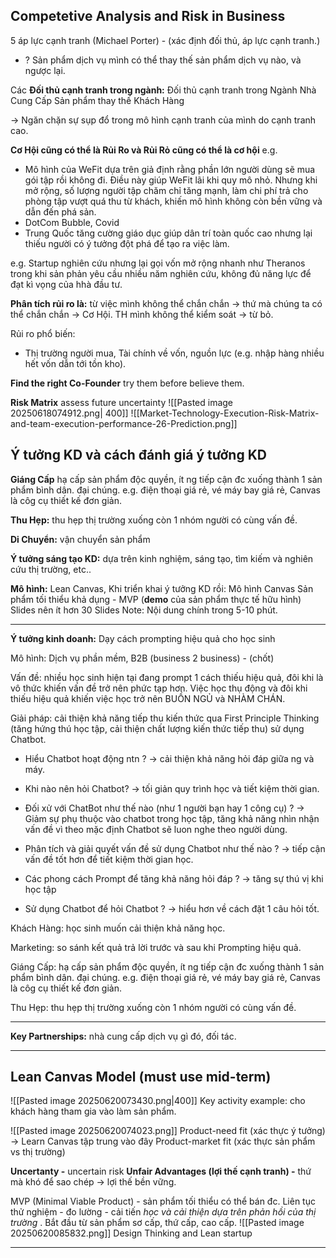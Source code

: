 ## Competetive Analysis and Risk in Business
5 áp lực cạnh tranh (Michael Porter) - (xác định đối thủ, áp lực cạnh tranh.)
+ ? Sản phẩm dịch vụ mình có thể thay thế sản phẩm dịch vụ nào, và ngược lại.

Các **Đối thủ cạnh tranh trong ngành:**
	Đối thủ cạnh tranh trong Ngành 
	Nhà Cung Cấp
	Sản phẩm thay thế
	Khách Hàng
	
-> Ngăn chặn sự sụp đổ trong mô hình cạnh tranh của mình do cạnh tranh cao. 

**Cơ Hội cũng có thể là Rủi Ro và Rủi Rỏ cũng có thể là cơ hội** 
e.g.
+ Mô hình của WeFit dựa trên giả định rằng phần lớn người dùng sẽ mua gói tập rồi không đi. Điều này giúp WeFit lãi khi quy mô nhỏ. Nhưng khi mở rộng, số lượng người tập chăm chỉ tăng mạnh, làm chi phí trả cho phòng tập vượt quá thu từ khách, khiến mô hình không còn bền vững và dẫn đến phá sản.
+ DotCom Bubble, Covid
+ Trung Quốc tăng cường giáo dục giúp dân trí toàn quốc cao nhưng lại thiếu người có ý tưởng đột phá để tạo ra việc làm. 

e.g. Startup nghiên cứu nhưng lại gọi vốn mở rộng nhanh như Theranos trong khi sản phản yêu cầu nhiều năm nghiên cứu, không đủ năng lực để đạt kì vọng của hhà đầu tư.

**Phân tích rủi ro là:** từ việc mình không thể chắn chắn -> thứ mà chúng ta có thể chắn chắn -> Cơ Hội. 
	TH mình không thể kiểm soát -> từ bỏ. 

Rủi ro phổ biến:
+ Thị trường người mua, Tài chính về vốn, nguồn lực (e.g. nhập hàng nhiều hết vốn dẫn tới tồn kho).

**Find the right Co-Founder** try them before believe them.

**Risk Matrix** assess future uncertainty
![[Pasted image 20250618074912.png| 400]]
![[Market-Technology-Execution-Risk-Matrix-and-team-execution-performance-26-Prediction.png]]

## Ý tưởng KD và cách đánh giá ý tưởng KD
**Giáng Cấp** hạ cấp sản phẩm độc quyền, ít ng tiếp cận đc xuống thành 1 sản phẩm bình dân. đại chúng. 
	e.g. điện thoại giá rẻ, vé máy bay giá rẻ, Canvas là côg cụ thiết kế đơn giản. 

**Thu Hẹp:** thu hẹp thị trường xuống còn 1 nhóm người có cùng vấn đề. 

**Di Chuyển:** vận chuyển sản phẩm 

**Ý tưởng sáng tạo KD:**
	dựa trên kinh nghiệm, sáng tạo, tìm kiếm và nghiên cứu thị trường, etc..

**Mô hình:** 
	Lean Canvas,
Khi triển khai ý tưởng KD rồi: Mô hình Canvas 
Sản phẩm tối thiểu khả dụng - MVP (**demo** của sản phẩm thực tế hữu hình)
Slides nên ít hơn 30 Slides
Note: Nội dung chính trong 5-10 phút. 

---

**Ý tưởng kinh doanh:** Dạy cách prompting hiệu quả cho học sinh

Mô hình: Dịch vụ phần mềm, B2B (business 2 business) - (chốt)

Vấn đề: nhiều học sinh hiện tại đang prompt 1 cách thiếu hiệu quả, đôi khi là vô thức khiến vấn đề trở nên phức tạp hơn. Việc học thụ động và đôi khi thiếu hiệu quả khiến việc học trở nên BUỒN NGỦ và NHÀM CHÁN.

Giải pháp: cải thiện khả năng tiếp thu kiến thức qua First Principle Thinking (tăng hứng thú học tập, cải thiện chất lượng kiến thức tiếp thu) sử dụng Chatbot.  

+ Hiểu Chatbot hoạt động ntn ? 
-> cải thiện khả năng hỏi đáp giữa ng và máy.

+ Khi nào nên hỏi Chatbot? 
-> tối giản quy trình học và tiết kiệm thời gian.

+ Đối xử với ChatBot như thế nào (như 1 người bạn hay 1 công cụ) ? 
-> Giảm sự phụ thuộc vào chatbot trong học tập, tăng khả năng nhìn nhận vấn đề vì theo mặc định Chatbot sẽ luon nghe theo người dùng. 

+ Phân tích và giải quyết vấn đề sử dụng Chatbot như thế nào ? 
-> tiếp cận vấn đề tốt hơn để tiết kiệm thời gian học. 

+ Các phong cách Prompt để tăng khả năng hỏi đáp ?
-> tăng sự thú vị khi học tập 

+ Sử dụng Chatbot để hỏi Chatbot ? 
-> hiểu hơn về cách đặt 1 câu hỏi tốt. 

Khách Hàng: học sinh muốn cải thiện khả năng học. 

Marketing: so sánh kết quả trả lời trước và sau khi Prompting hiệu quả.

Giáng Cấp: hạ cấp sản phẩm độc quyền, ít ng tiếp cận đc xuống thành 1 sản phẩm bình dân. đại chúng. 
    e.g. điện thoại giá rẻ, vé máy bay giá rẻ, Canvas là côg cụ thiết kế đơn giản. 

Thu Hẹp: thu hẹp thị trường xuống còn 1 nhóm người có cùng vấn đề. 

---

**Key Partnerships:** nhà cung cấp dịch vụ gì đó, đối tác. 

----

## Lean Canvas Model (must use mid-term)
![[Pasted image 20250620073430.png|400]]
Key activity example: cho khách hàng tham gia vào làm sản phẩm.

![[Pasted image 20250620074023.png]]
Product-need fit (xác thực ý tưởng) -> Learn Canvas tập trung vào đây
Product-market fit (xác thực sản phẩm vs thị trường)

**Uncertanty -** uncertain risk
**Unfair Advantages (lợi thế cạnh tranh) -** thứ mà khó để sao chép -> lợi thế bền vững.  

MVP (Minimal Viable Product) - sản phẩm tối thiểu có thể bán đc. 
	Liên tục thử nghiệm - đo lường - cải tiến *học và cải thiện dựa trên phản hồi của thị trường*
	.
	Bắt đầu từ sản phẩm sơ cấp, thứ cấp, cao cấp. 
![[Pasted image 20250620085832.png]]
Design Thinking and Lean startup

---

